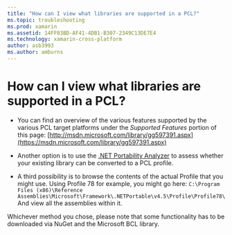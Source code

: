 ```yaml
---
title: "How can I view what libraries are supported in a PCL?"
ms.topic: troubleshooting
ms.prod: xamarin
ms.assetid: 14FF03BD-AF41-4DB1-B307-2349C13DE7E4
ms.technology: xamarin-cross-platform
author: asb3993
ms.author: amburns
---
```


# How can I view what libraries are supported in a PCL?

- You can find an overview of the various features supported by the various PCL target platforms under the *Supported Features* portion of this page: [http://msdn.microsoft.com/library/gg597391.aspx](https://msdn.microsoft.com/library/gg597391.aspx)

- Another option is to use the [.NET Portability Analyzer](https://visualstudiogallery.msdn.microsoft.com/1177943e-cfb7-4822-a8a6-e56c7905292b) to assess whether your existing library can be converted to a PCL profile.

- A third possibility is to browse the contents of the actual Profile that you might use. Using  Profile 78 for example, you might go here: 
    `C:\Program Files (x86)\Reference Assemblies\Microsoft\Framework\.NETPortable\v4.5\Profile\Profile78\` And view all the assemblies within it.

Whichever method you chose, please note that some functionality has to be downloaded via NuGet and the Microsoft BCL library.
